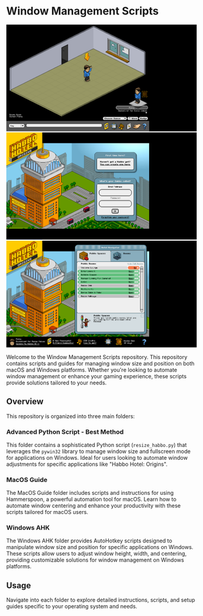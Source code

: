 # Window Management Scripts

![In Game Overview](images/overview.png)
![Login Overview](images/login.png)
![Hotel View Overview](images/hotelview.png)

Welcome to the Window Management Scripts repository. This repository contains scripts and guides for managing window size and position on both macOS and Windows platforms. Whether you're looking to automate window management or enhance your gaming experience, these scripts provide solutions tailored to your needs.

## Overview

This repository is organized into three main folders:

### Advanced Python Script - Best Method

This folder contains a sophisticated Python script (`resize_habbo.py`) that leverages the `pywin32` library to manage window size and fullscreen mode for applications on Windows. Ideal for users looking to automate window adjustments for specific applications like "Habbo Hotel: Origins".

### MacOS Guide

The MacOS Guide folder includes scripts and instructions for using Hammerspoon, a powerful automation tool for macOS. Learn how to automate window centering and enhance your productivity with these scripts tailored for macOS users.

### Windows AHK

The Windows AHK folder provides AutoHotkey scripts designed to manipulate window size and position for specific applications on Windows. These scripts allow users to adjust window height, width, and centering, providing customizable solutions for window management on Windows platforms.

## Usage

Navigate into each folder to explore detailed instructions, scripts, and setup guides specific to your operating system and needs.

